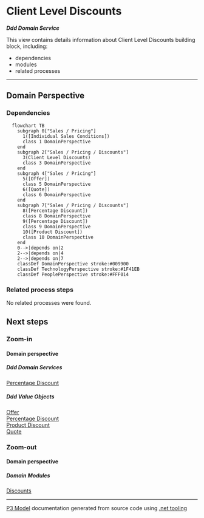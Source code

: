 ﻿
# Client Level Discounts

***Ddd Domain Service***  

This view contains details information about Client Level Discounts building block, including:
- dependencies
- modules
- related processes  

---



## Domain Perspective


### Dependencies

```mermaid
  flowchart TB
    subgraph 0["Sales / Pricing"]
      1([Individual Sales Conditions])
      class 1 DomainPerspective
    end
    subgraph 2["Sales / Pricing / Discounts"]
      3(Client Level Discounts)
      class 3 DomainPerspective
    end
    subgraph 4["Sales / Pricing"]
      5([Offer])
      class 5 DomainPerspective
      6([Quote])
      class 6 DomainPerspective
    end
    subgraph 7["Sales / Pricing / Discounts"]
      8([Percentage Discount])
      class 8 DomainPerspective
      9([Percentage Discount])
      class 9 DomainPerspective
      10([Product Discount])
      class 10 DomainPerspective
    end
    0-->|depends on|2
    2-->|depends on|4
    2-->|depends on|7
    classDef DomainPerspective stroke:#009900
    classDef TechnologyPerspective stroke:#1F41EB
    classDef PeoplePerspective stroke:#FFF014
```

### Related process steps

No related processes were found.  

## Next steps


### Zoom-in


#### Domain perspective


##### Ddd Domain Services

[Percentage Discount](PercentageDiscount.md)  

##### Ddd Value Objects

[Offer](../Offer.md)  
[Percentage Discount](PercentageDiscount.md)  
[Product Discount](ProductDiscount.md)  
[Quote](../Quote.md)  

### Zoom-out


#### Domain perspective


##### Domain Modules

[Discounts](Discounts.md)  

---

[P3 Model](https://github.com/P3-model/P3-model) documentation generated from source code using [.net tooling](https://github.com/P3-model/P3-model-dotnet)